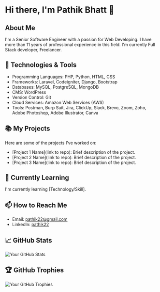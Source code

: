 # Hi there, I'm Pathik Bhatt 👋

## About Me
I'm a Senior Software Engineer with a passion for Web Developing. I have more than 11 years of professional experience in this field. I'm currently Full Stack developer, Freelancer.

## 🔧 Technologies & Tools
- Programming Languages: PHP, Python, HTML, CSS
- Frameworks: Laravel, Codeigniter, Django, Bootstrap
- Databases: MySQL, PostgreSQL, MongoDB
- CMS: WordPress
- Version Control: Git
- Cloud Services: Amazon Web Services (AWS)
- Tools: Postman, Burp Suit, Jira, ClickUp, Slack, Brevo, Zoom, Zoho, Adobe Photoshop, Adobe Illustrator, Canva

## 📚 My Projects
Here are some of the projects I've worked on:

- [Project 1 Name](link to repo): Brief description of the project.
- [Project 2 Name](link to repo): Brief description of the project.
- [Project 3 Name](link to repo): Brief description of the project.

## 🌱 Currently Learning
I'm currently learning [Technology/Skill].

## 📫 How to Reach Me
- Email: pathik22@gmail.com
- LinkedIn: [pathik22](https://www.linkedin.com/in/pathik22/)

## 📈 GitHub Stats
![Your GitHub Stats](https://github-readme-stats.vercel.app/api?username=YourUsername&show_icons=true&theme=radical)

## 🏆 GitHub Trophies
![Your GitHub Trophies](https://github-profile-trophy.vercel.app/?username=YourUsername&theme=onedark)
